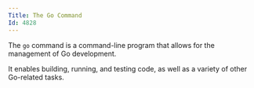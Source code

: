 ```yaml
---
Title: The Go Command
Id: 4828
---
```

The `go` command is a command-line program that allows for the management of Go development.

It enables building, running, and testing code, as well as a variety of other Go-related tasks.
